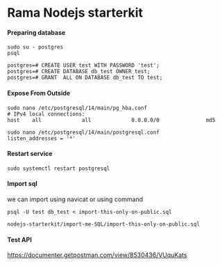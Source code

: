 # Rama Nodejs starterkit

#### Preparing database

```
sudo su - postgres
psql

postgres=# CREATE USER test WITH PASSWORD 'test';
postgres=# CREATE DATABASE db_test OWNER test;
postgres=# GRANT  ALL ON DATABASE db_test TO test;
```

#### Expose From Outside

```
sudo nano /etc/postgresql/14/main/pg_hba.conf
# IPv4 local connections:
host    all             all             0.0.0.0/0               md5

sudo nano /etc/postgresql/14/main/postgresql.conf
listen_addresses = '*'
```

#### Restart service

```
sudo systemctl restart postgresql
```

#### Import sql

we can import using navicat or using command

```
psql -U test db_test < import-this-only-on-public.sql
```

```
nodejs-starterkit/import-me-SQL/import-this-only-on-public.sql
```

#### Test API

https://documenter.getpostman.com/view/8530436/VUquKats
